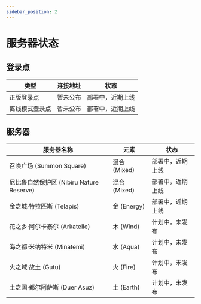 ```yaml
---
sidebar_position: 2
---
```


# 服务器状态

## 登录点

| 类型 | 连接地址 | 状态 |
| --- | --- | --- |
| 正版登录点 | 暂未公布 | 部署中，近期上线 |
| 离线模式登录点 | 暂未公布 | 部署中，近期上线 |

## 服务器

| 服务器名称 | 元素 | 状态 |
| --- | --- | --- |
| 召唤广场 (Summon Square) | 混合 (Mixed) | 部署中，近期上线 |
| 尼比鲁自然保护区 (Nibiru Nature Reserve) | 混合 (Mixed) | 部署中，近期上线 |
| 金之城·特拉匹斯 (Telapis) | 金 (Energy) | 部署中，近期上线 |
| 花之乡·阿尔卡泰尔 (Arkatelle) | 木 (Wind) | 计划中，未发布 |
| 海之都·米纳特米 (Minatemi) | 水 (Aqua) | 计划中，未发布 |
| 火之域·故土 (Gutu) | 火 (Fire) | 计划中，未发布 |
| 土之国·都尔阿萨斯 (Duer Asuz) | 土 (Earth) | 计划中，未发布 |

